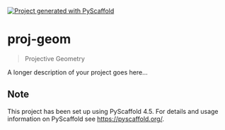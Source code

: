 <!-- These are examples of badges you might want to add to your README:
     please update the URLs accordingly

[![Built Status](https://api.cirrus-ci.com/github/<USER>/proj-geom.svg?branch=main)](https://cirrus-ci.com/github/<USER>/proj-geom)
[![ReadTheDocs](https://readthedocs.org/projects/proj-geom/badge/?version=latest)](https://proj-geom.readthedocs.io/en/stable/)
[![Coveralls](https://img.shields.io/coveralls/github/<USER>/proj-geom/main.svg)](https://coveralls.io/r/<USER>/proj-geom)
[![PyPI-Server](https://img.shields.io/pypi/v/proj-geom.svg)](https://pypi.org/project/proj-geom/)
[![Conda-Forge](https://img.shields.io/conda/vn/conda-forge/proj-geom.svg)](https://anaconda.org/conda-forge/proj-geom)
[![Monthly Downloads](https://pepy.tech/badge/proj-geom/month)](https://pepy.tech/project/proj-geom)
[![Twitter](https://img.shields.io/twitter/url/http/shields.io.svg?style=social&label=Twitter)](https://twitter.com/proj-geom)
-->

[![Project generated with PyScaffold](https://img.shields.io/badge/-PyScaffold-005CA0?logo=pyscaffold)](https://pyscaffold.org/)

# proj-geom

> Projective Geometry

A longer description of your project goes here...


<!-- pyscaffold-notes -->

## Note

This project has been set up using PyScaffold 4.5. For details and usage
information on PyScaffold see https://pyscaffold.org/.
